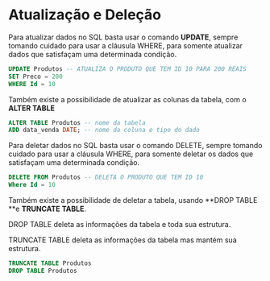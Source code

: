 # Atualização e Deleção

Para atualizar dados no SQL basta usar o comando **UPDATE**, sempre tomando cuidado para usar a cláusula WHERE, para somente atualizar dados que satisfaçam uma determinada condição.

```sql
UPDATE Produtos -- ATUALIZA O PRODUTO QUE TEM ID 10 PARA 200 REAIS
SET Preco = 200
WHERE Id = 10
```

Também existe a possibilidade de atualizar as colunas da tabela, com o **ALTER TABLE**

```sql
ALTER TABLE Produtos -- nome da tabela
ADD data_venda DATE; -- nome da coluna e tipo do dado 
```



Para deletar dados no SQL basta usar o comando DELETE, sempre tomando cuidado para usar a cláusula WHERE, para somente deletar os dados que satisfaçam uma determinada condição.

```sql
DELETE FROM Produtos -- DELETA O PRODUTO QUE TEM ID 10
Where Id = 10
```

Também existe a possibilidade de deletar a tabela, usando **DROP TABLE **e **TRUNCATE TABLE**.

DROP TABLE deleta as informações da tabela e toda sua estrutura.

TRUNCATE TABLE deleta as informações da tabela mas mantém sua estrutura.

```sql
TRUNCATE TABLE Produtos
DROP TABLE Produtos
```
